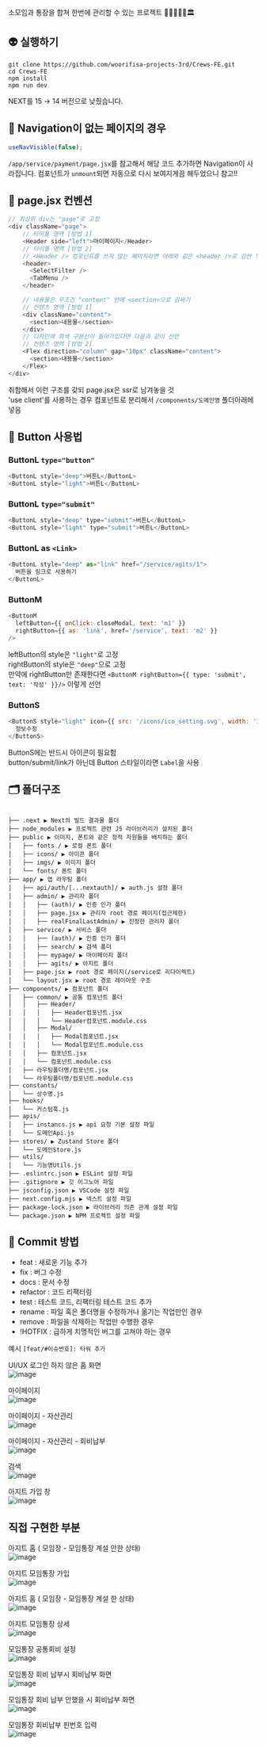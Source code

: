 소모임과 통장을 합쳐 한번에 관리할 수 있는 프로젝트 👨‍👩‍👦‍👦➕🏛

## 👽 실행하기

```
git clone https://github.com/woorifisa-projects-3rd/Crews-FE.git
cd Crews-FE
npm install
npm run dev
```

NEXT를 15 → 14 버전으로 낮췄습니다.

## 🌱 Navigation이 없는 페이지의 경우

```js
useNavVisible(false);
```

`/app/service/payment/page.jsx`를 참고해서 해당 코드 추가하면 Navigation이 사라집니다. 컴포넌트가 `unmount`되면 자동으로 다시 보여지게끔 해두었으니 참고!!

## 🥨 page.jsx 컨벤션

```js
// 최상위 div는 "page"로 고정
<div className="page">
    // 타이틀 영역 [방법 1]
    <Header side="left">마이페이지</Header>
    // 타이틀 영역 [방법 2]
    // <Header /> 컴포넌트를 쓰지 않는 페이지라면 아래와 같은 <header />로 감싼 무언가
    <header>
      <SelectFilter />
      <TabMenu />
    </header>

    // 내용물은 무조건 "content" 안에 <section>으로 감싸기
    // 컨텐츠 영역 [방법 1]
    <div className="content">
      <section>내용물</section>
    </div>
    // 디자인에 회색 구분선이 들어가있다면 다음과 같이 선언
    // 컨텐츠 영역 [방법 2]
    <Flex direction="column" gap="10px" className="content">
      <section>내용물</section>
    </Flex>
</div>
```

취합해서 이런 구조를 갖되 page.jsx은 ssr로 남겨놓을 것  
'use client'를 사용하는 경우 컴포넌트로 분리해서 `/components/도메인명` 폴더아래에 넣음

## 🌿 Button 사용법

### ButtonL `type="button"`

```js
<ButtonL style="deep">버튼L</ButtonL>
<ButtonL style="light">버튼L</ButtonL>
```

### ButtonL `type="submit"`

```js
<ButtonL style="deep" type="submit">버튼L</ButtonL>
<ButtonL style="light" type="submit">버튼L</ButtonL>
```

### ButtonL as `<Link>`

```js
<ButtonL style="deep" as="link" href="/service/agits/1">
  버튼을 링크로 사용하기
</ButtonL>
```

### ButtonM

```js
<ButtonM
  leftButton={{ onClick: closeModal, text: 'm1' }}
  rightButton={{ as: 'link', href='/service', text: 'm2' }}
/>
```

leftButton의 style은 `"light"`로 고정  
rightButton의 style은 `"deep"`으로 고정  
만약에 rightButton만 존재한다면 `<ButtonM rightButton={{ type: 'submit', text: '작성' }}/>` 이렇게 선언

### ButtonS

```js
<ButtonS style="light" icon={{ src: '/icons/ico_setting.svg', width: '14', height: '14', alt: '설정' }}>
  정보수정
</ButtonS>
```

ButtonS에는 반드시 아이콘이 필요함  
button/submit/link가 아닌데 Button 스타일이라면 `Label`을 사용

## 🗂️ 폴더구조

```

├── .next ▶️ Next의 빌드 결과물 폴더
├── node_modules ▶️ 프로젝트 관련 JS 라이브러리가 설치된 폴더
├── public ▶️ 이미지, 폰트와 같은 정적 자원들을 배치하는 폴더
│   ├── fonts / ▶️ 로컬 폰트 폴더
│   ├── icons/ ▶️ 아이콘 폴더
│   ├── imgs/ ▶️ 이미지 폴더
│   └── fonts/ 폰트 폴더
├── app/ ▶️ 앱 라우팅 폴더
│   ├── api/auth/[...nextauth]/ ▶️ auth.js 설정 폴더
│   ├── admin/ ▶️ 관리자 폴더
│   │   ├── (auth)/ ▶️ 인증 인가 폴더
│   │   ├── page.jsx ▶️ 관리자 root 경로 페이지(접근제한)
│   │   ├── realFinalLastAdmin/ ▶️ 진정한 관리자 폴더
│   ├── service/ ▶️ 서비스 폴더
│   │   ├── (auth)/ ▶️ 인증 인가 폴더
│   │   ├── search/ ▶️ 검색 폴더
│   │   ├── mypage/ ▶️ 마이페이지 폴더
│   │   ├── agits/ ▶️ 아지트 폴더
│   ├── page.jsx ▶️ root 경로 페이지(/service로 리다이렉트)
│   └── layout.jsx ▶️ root 경로 레이아웃 구조
├── components/ ▶️ 컴포넌트 폴더
│   ├── common/ ▶️ 공통 컴포넌트 폴더
│   │   ├── Header/
│   │   │   ├── Header컴포넌트.jsx
│   │   │   └── Header컴포넌트.module.css
│   │   ├── Modal/
│   │   │   ├── Modal컴포넌트.jsx
│   │   │   └── Modal컴포넌트.module.css
│   │   ├── 컴포넌트.jsx
│   │   └── 컴포넌트.module.css
│   ├── 라우팅폴더명/컴포넌트.jsx
│   └── 라우팅폴더명/컴포넌트.module.css
├── constants/
│   └── 상수명.js
├── hooks/
│   └── 커스텀훅.js
├── apis/
│   ├── instancs.js ▶️ api 요청 기본 설정 파일
│   └── 도메인Api.js
├── stores/ ▶️ Zustand Store 폴더
│   └── 도메인Store.js
├── utils/
│   └── 기능명Utils.js
├── .eslintrc.json ▶️ ESLint 설정 파일
├── .gitignore ▶️ 깃 이그노어 파일
├── jsconfig.json ▶️ VSCode 설정 파일
├── next.config.mjs ▶️ 넥스트 설정 파일
├── package-lock.json ▶️ 라이브러리 의존 관계 설정 파일
└── package.json ▶️ NPM 프로젝트 설정 파일

```

## 🎈 Commit 방법

- feat : 새로운 기능 추가
- fix : 버그 수정
- docs : 문서 수정
- refactor : 코드 리팩터링
- test : 테스트 코드, 리팩터링 테스트 코드 추가
- rename : 파일 혹은 폴더명을 수정하거나 옮기는 작업만인 경우
- remove : 파일을 삭제하는 작업만 수행한 경우
- !HOTFIX : 급하게 치명적인 버그를 고쳐야 하는 경우

예시
`[feat/#이슈번호]: 타워 추가`

UI/UX
로그인 하지 않은 홈 화면<br>
![image](https://github.com/user-attachments/assets/eeea9aa9-f109-46aa-97f8-0b418d2961d9)

마이페이지<br>
![image](https://github.com/user-attachments/assets/5ebd85cd-1938-41ba-90f1-adfd233b0b61)

마이페이지 - 자산관리<br>
![image](https://github.com/user-attachments/assets/5d570f83-dfae-4d80-9cdc-5c7005f4c1a8)

마이페이지 - 자산관리 - 회비납부<br>
![image](https://github.com/user-attachments/assets/b80e386e-0b66-47bd-a939-8797948f57e2)

검색<br>
![image](https://github.com/user-attachments/assets/de392593-3174-4db7-938e-3339f5601e8e)

아지트 가입 창<br>
![image](https://github.com/user-attachments/assets/2c7ad68d-ef2f-492a-8138-dbdc39a2a8ad)

직접 구현한 부분<br>
-------------------------------------------------------------------------------------------------------------------
아지트 홈 ( 모임장 - 모임통장 계설 안한 상태)<br>
![image](https://github.com/user-attachments/assets/ed6ba677-7aca-4dfa-8886-0351fb88fdac)

아지트 모임통장 가입<br>
![image](https://github.com/user-attachments/assets/8c06e2df-bdbf-4844-aa65-2ba1b21df655)

아지트 홈 ( 모임장 - 모임통장 계설 한 상태)<br>
![image](https://github.com/user-attachments/assets/ab701d85-c576-406b-b8ae-4520145e1cbe)

아지트 모임통장 상세<br>
![image](https://github.com/user-attachments/assets/f8615a06-adce-4d78-9768-e4f1a8008a11)

모임통장 공통회비 설정<br>
![image](https://github.com/user-attachments/assets/4f915cac-b02e-485f-b1aa-df47d8a8e169)

모임통장 회비 납부시 회비납부 화면<br>
![image](https://github.com/user-attachments/assets/11c54098-e34a-4eec-bb1f-8ce5721e62b8)

모임통장 회비 납부 안했을 시 회비납부 화면<br>
![image](https://github.com/user-attachments/assets/8976d559-27b8-4255-aa5f-d779eb3987a2)

모임통장 회비납부 핀번호 입력<br>
![image](https://github.com/user-attachments/assets/d606e615-1dd8-4f3e-9620-65d14b26bc2a)
